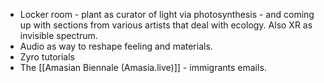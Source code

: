 - Locker room - plant as curator of light via photosynthesis - and coming up with sections from various artists that deal with ecology. Also XR as invisible spectrum.
- Audio as way to reshape feeling and materials.
- Zyro tutorials
- The [[Amasian Biennale (Amasia.live)]] - immigrants emails.